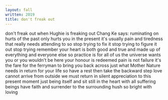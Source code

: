 ```yaml
---
layout: fall
written: 2019
title: don't freak out
---
```


<div class="poem">
don't freak out  
when Hughie is freaking out  
Chang Ke says:  
ruminating on hurts of the past  
only hurts you in the present  
it's usually pain and tiredness  
that really needs attending to  
so stop trying to fix it  
stop trying to figure it out  
stop trying  
remember  
your heart is both good and true  
and made up of everything  
and everyone else  
so practice is for all of us  
the universe wants you  
or you wouldn't be here  
your honour is redeemed  
pain is not failure  
it's the fare for the ferryman  
to bring you back across  
just what Mother Nature needs  
in return for your life  
so have a rest  
then take the backward step  
love cannot arrive from outside  
we must return  
in silent appreciation  
to this present moment  
just being itself  
and sit still  
in the heart  
with all suffering beings  
have faith and surrender  
to the surrounding hush  
so bright  
with loving
</div>

